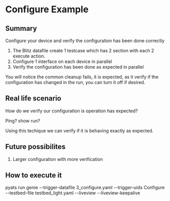 # Configure Example

## Summary

Configure your device and verify the configuration has been done correctly

1) The Blitz datafile create 1 testcase which has 2 section with each 2 execute action.
2) Configure 1 interface on each device in parallel
3) Verify the configuration has been done as expected in parallel

You will notice the common cleanup fails, it is expected, as it verify if the
configuration has changed in the run, you can turn it off if desired.

## Real life scenario

How do we verify our configuration is operation has expected? 

Ping? show run?

Using this techique we can verify if it is behaving exactly as expected. 

## Future possibilites

1) Larger configuration with more verification

## How to execute it

pyats run genie --trigger-datafile 3_configure.yaml --trigger-uids Configure --testbed-file testbed_light.yaml --liveview --liveview-keepalive
